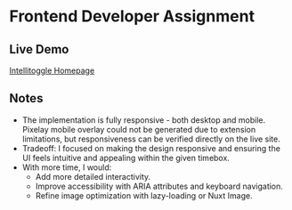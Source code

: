 # Frontend Developer Assignment

## Live Demo

[Intellitoggle Homepage](https://intellitoggle-homepage.vercel.app/)

## Notes

- The implementation is fully responsive - both desktop and mobile. Pixelay mobile overlay could not be generated due to extension limitations, but responsiveness can be verified directly on the live site.
- Tradeoff: I focused on making the design responsive and ensuring the UI feels intuitive and appealing within the given timebox.
- With more time, I would:
  - Add more detailed interactivity.
  - Improve accessibility with ARIA attributes and keyboard navigation.
  - Refine image optimization with lazy-loading or Nuxt Image.
